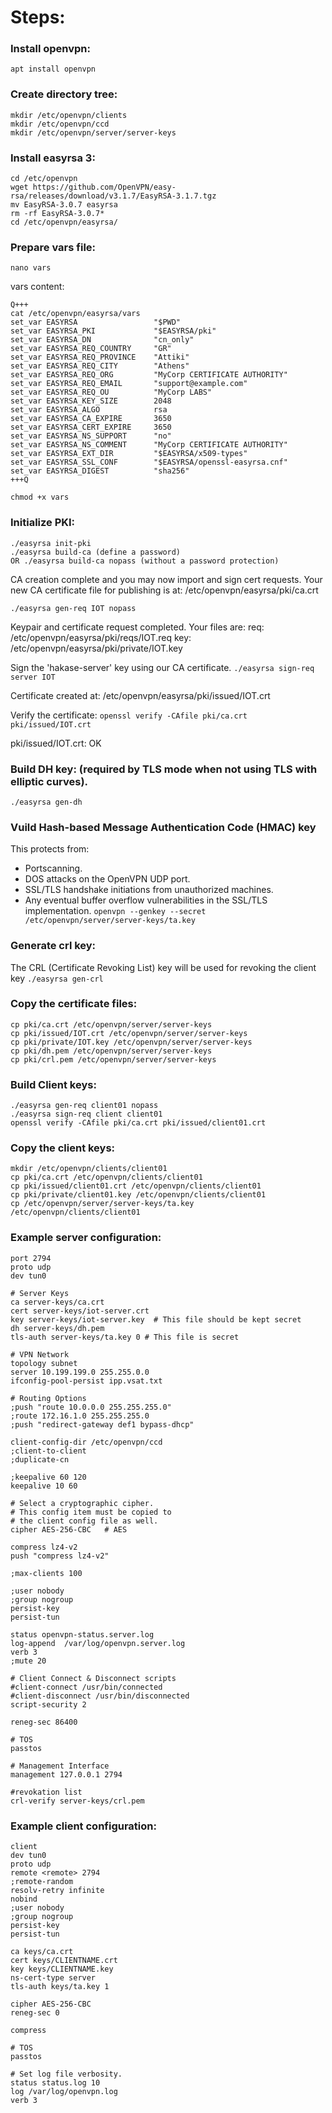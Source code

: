 # Steps:

### Install openvpn:
`apt install openvpn`

### Create directory tree:
```
mkdir /etc/openvpn/clients
mkdir /etc/openvpn/ccd
mkdir /etc/openvpn/server/server-keys
```

### Install easyrsa 3:
```
cd /etc/openvpn
wget https://github.com/OpenVPN/easy-rsa/releases/download/v3.1.7/EasyRSA-3.1.7.tgz
mv EasyRSA-3.0.7 easyrsa
rm -rf EasyRSA-3.0.7*
cd /etc/openvpn/easyrsa/
```

### Prepare vars file:
`nano vars`

vars content:
```
Q+++
cat /etc/openvpn/easyrsa/vars
set_var EASYRSA                 "$PWD"
set_var EASYRSA_PKI             "$EASYRSA/pki"
set_var EASYRSA_DN              "cn_only"
set_var EASYRSA_REQ_COUNTRY     "GR"
set_var EASYRSA_REQ_PROVINCE    "Attiki"
set_var EASYRSA_REQ_CITY        "Athens"
set_var EASYRSA_REQ_ORG         "MyCorp CERTIFICATE AUTHORITY"
set_var EASYRSA_REQ_EMAIL       "support@example.com"
set_var EASYRSA_REQ_OU          "MyCorp LABS"
set_var EASYRSA_KEY_SIZE        2048
set_var EASYRSA_ALGO            rsa
set_var EASYRSA_CA_EXPIRE       3650
set_var EASYRSA_CERT_EXPIRE     3650
set_var EASYRSA_NS_SUPPORT      "no"
set_var EASYRSA_NS_COMMENT      "MyCorp CERTIFICATE AUTHORITY"
set_var EASYRSA_EXT_DIR         "$EASYRSA/x509-types"
set_var EASYRSA_SSL_CONF        "$EASYRSA/openssl-easyrsa.cnf"
set_var EASYRSA_DIGEST          "sha256"
+++Q

chmod +x vars
```

### Initialize PKI:
```
./easyrsa init-pki
./easyrsa build-ca (define a password)
OR ./easyrsa build-ca nopass (without a password protection)

```

CA creation complete and you may now import and sign cert requests.
Your new CA certificate file for publishing is at:
/etc/openvpn/easyrsa/pki/ca.crt

`./easyrsa gen-req IOT nopass`

Keypair and certificate request completed. Your files are:
req: /etc/openvpn/easyrsa/pki/reqs/IOT.req
key: /etc/openvpn/easyrsa/pki/private/IOT.key

Sign the 'hakase-server' key using our CA certificate.
`./easyrsa sign-req server IOT`

Certificate created at: /etc/openvpn/easyrsa/pki/issued/IOT.crt

Verify the certificate:
`openssl verify -CAfile pki/ca.crt pki/issued/IOT.crt`

pki/issued/IOT.crt: OK

### Build DH key: (required by TLS mode when not using TLS with elliptic curves).
`./easyrsa gen-dh`

### Vuild Hash-based Message Authentication Code (HMAC) key
This protects from:
 - Portscanning.
 - DOS attacks on the OpenVPN UDP port.
 - SSL/TLS handshake initiations from unauthorized machines.
 - Any eventual buffer overflow vulnerabilities in the SSL/TLS implementation.
`openvpn --genkey --secret /etc/openvpn/server/server-keys/ta.key`

### Generate crl key:
The CRL (Certificate Revoking List) key will be used for revoking the client key
`./easyrsa gen-crl`

### Copy the certificate files:
```
cp pki/ca.crt /etc/openvpn/server/server-keys
cp pki/issued/IOT.crt /etc/openvpn/server/server-keys
cp pki/private/IOT.key /etc/openvpn/server/server-keys
cp pki/dh.pem /etc/openvpn/server/server-keys
cp pki/crl.pem /etc/openvpn/server/server-keys
```

### Build Client keys:
```
./easyrsa gen-req client01 nopass
./easyrsa sign-req client client01
openssl verify -CAfile pki/ca.crt pki/issued/client01.crt
```

### Copy the client keys:
```
mkdir /etc/openvpn/clients/client01
cp pki/ca.crt /etc/openvpn/clients/client01
cp pki/issued/client01.crt /etc/openvpn/clients/client01
cp pki/private/client01.key /etc/openvpn/clients/client01
cp /etc/openvpn/server/server-keys/ta.key /etc/openvpn/clients/client01
```


### Example server configuration:
```
port 2794
proto udp
dev tun0

# Server Keys
ca server-keys/ca.crt
cert server-keys/iot-server.crt
key server-keys/iot-server.key  # This file should be kept secret
dh server-keys/dh.pem
tls-auth server-keys/ta.key 0 # This file is secret

# VPN Network
topology subnet
server 10.199.199.0 255.255.0.0
ifconfig-pool-persist ipp.vsat.txt

# Routing Options
;push "route 10.0.0.0 255.255.255.0"
;route 172.16.1.0 255.255.255.0
;push "redirect-gateway def1 bypass-dhcp"

client-config-dir /etc/openvpn/ccd
;client-to-client
;duplicate-cn

;keepalive 60 120
keepalive 10 60

# Select a cryptographic cipher.
# This config item must be copied to
# the client config file as well.
cipher AES-256-CBC   # AES

compress lz4-v2
push "compress lz4-v2"

;max-clients 100

;user nobody
;group nogroup
persist-key
persist-tun

status openvpn-status.server.log
log-append  /var/log/openvpn.server.log
verb 3
;mute 20

# Client Connect & Disconnect scripts
#client-connect /usr/bin/connected
#client-disconnect /usr/bin/disconnected
script-security 2

reneg-sec 86400

# TOS
passtos

# Management Interface
management 127.0.0.1 2794

#revokation list
crl-verify server-keys/crl.pem
```

### Example client configuration:
```
client
dev tun0
proto udp
remote <remote> 2794
;remote-random
resolv-retry infinite
nobind
;user nobody
;group nogroup
persist-key
persist-tun

ca keys/ca.crt
cert keys/CLIENTNAME.crt
key keys/CLIENTNAME.key
ns-cert-type server
tls-auth keys/ta.key 1

cipher AES-256-CBC
reneg-sec 0

compress

# TOS
passtos

# Set log file verbosity.
status status.log 10
log /var/log/openvpn.log
verb 3

```


